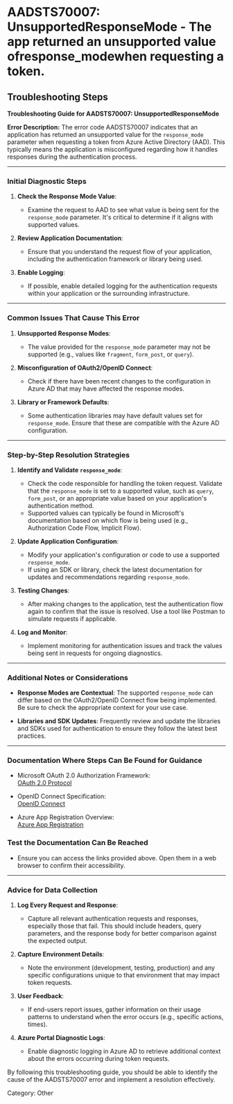 # AADSTS70007: UnsupportedResponseMode - The app returned an unsupported value ofresponse_modewhen requesting a token.


## Troubleshooting Steps
**Troubleshooting Guide for AADSTS70007: UnsupportedResponseMode**

**Error Description:**
The error code AADSTS70007 indicates that an application has returned an unsupported value for the `response_mode` parameter when requesting a token from Azure Active Directory (AAD). This typically means the application is misconfigured regarding how it handles responses during the authentication process.

---

### Initial Diagnostic Steps

1. **Check the Response Mode Value**:
   - Examine the request to AAD to see what value is being sent for the `response_mode` parameter. It's critical to determine if it aligns with supported values.

2. **Review Application Documentation**:
   - Ensure that you understand the request flow of your application, including the authentication framework or library being used.

3. **Enable Logging**:
   - If possible, enable detailed logging for the authentication requests within your application or the surrounding infrastructure.

---

### Common Issues That Cause This Error

1. **Unsupported Response Modes**:
   - The value provided for the `response_mode` parameter may not be supported (e.g., values like `fragment`, `form_post`, or `query`).

2. **Misconfiguration of OAuth2/OpenID Connect**:
   - Check if there have been recent changes to the configuration in Azure AD that may have affected the response modes.

3. **Library or Framework Defaults**:
   - Some authentication libraries may have default values set for `response_mode`. Ensure that these are compatible with the Azure AD configuration.

---

### Step-by-Step Resolution Strategies

1. **Identify and Validate `response_mode`**:
   - Check the code responsible for handling the token request. Validate that the `response_mode` is set to a supported value, such as `query`, `form_post`, or an appropriate value based on your application's authentication method.
   - Supported values can typically be found in Microsoft's documentation based on which flow is being used (e.g., Authorization Code Flow, Implicit Flow).

2. **Update Application Configuration**:
   - Modify your application's configuration or code to use a supported `response_mode`.
   - If using an SDK or library, check the latest documentation for updates and recommendations regarding `response_mode`.

3. **Testing Changes**:
   - After making changes to the application, test the authentication flow again to confirm that the issue is resolved. Use a tool like Postman to simulate requests if applicable.

4. **Log and Monitor**:
   - Implement monitoring for authentication issues and track the values being sent in requests for ongoing diagnostics.

---

### Additional Notes or Considerations

- **Response Modes are Contextual**: The supported `response_mode` can differ based on the OAuth2/OpenID Connect flow being implemented. Be sure to check the appropriate context for your use case.
  
- **Libraries and SDK Updates**: Frequently review and update the libraries and SDKs used for authentication to ensure they follow the latest best practices.

---

### Documentation Where Steps Can Be Found for Guidance

- Microsoft OAuth 2.0 Authorization Framework:  
  [OAuth 2.0 Protocol](https://docs.microsoft.com/en-us/azure/active-directory/develop/v2-oauth2-auth-code-flow)
  
- OpenID Connect Specification:   
  [OpenID Connect](https://openid.net/specs/openid-connect-core-1_0.html#ResponseMode)
  
- Azure App Registration Overview:  
  [Azure App Registration](https://docs.microsoft.com/en-us/azure/active-directory/develop/quickstart-register-app)

### Test the Documentation Can Be Reached

- Ensure you can access the links provided above. Open them in a web browser to confirm their accessibility.

---

### Advice for Data Collection

1. **Log Every Request and Response**:
   - Capture all relevant authentication requests and responses, especially those that fail. This should include headers, query parameters, and the response body for better comparison against the expected output.

2. **Capture Environment Details**:
   - Note the environment (development, testing, production) and any specific configurations unique to that environment that may impact token requests.

3. **User Feedback**:
   - If end-users report issues, gather information on their usage patterns to understand when the error occurs (e.g., specific actions, times).

4. **Azure Portal Diagnostic Logs**:
   - Enable diagnostic logging in Azure AD to retrieve additional context about the errors occurring during token requests.

By following this troubleshooting guide, you should be able to identify the cause of the AADSTS70007 error and implement a resolution effectively.

Category: Other